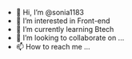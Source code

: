 - 👋 Hi, I’m @sonia1183
- 👀 I’m interested in Front-end
- 🌱 I’m currently learning Btech 
- 💞️ I’m looking to collaborate on ...
- 📫 How to reach me ...

<!---
sonia1183/sonia1183 is a ✨ special ✨ repository because its `README.md` (this file) appears on your GitHub profile.
You can click the Preview link to take a look at your changes.
--->
